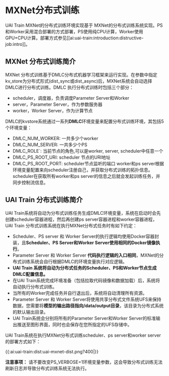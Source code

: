 

# MXNet分布式训练
UAI Train MXNet的分布式训练环境实现基于 MXNet的分布式训练系统实现。PS和Worker采用混合部署的方式部署，PS使用纯CPU计算，Worker使用GPU+CPU计算。部署方式参见[[ai:uai-train:introduction:distructive-job:intro]]。

## MXNet 分布式训练简介
MXNet 分布式训练基于DMLC分布式机器学习框架来运行实现。在参数中指定kv_store为分布式形式(dist_sync或dist_async)后，MXNet系统会自动选择DMLC进行分布式训练。DMLC 执行分布式训练时包括三个部分：

  * scheduler，调度器，负责调度Parameter Server和Worker
  * server，Parameter Server，作为参数服务器
  * worker，Worker Server，作为计算节点

DMLC的kvstore系统通过一系列**DMLC**环境变量来配置分布式训练环境，其包括5个环境变量：
  * DMLC\_NUM\_WORKER: 一共多少个worker
  * DMLC\_NUM\_SERVER: 一共多少个PS
  * DMLC\_ROLE`: 当前节点的角色,可以是worker, server, scheduler中任意一个
  * DMLC\_PS\_ROOT\_URI: scheduler 节点的URI地址
  * DMLC\_PS\_ROOT\_PORT: scheduler节点监听的端口
worker和ps server根据环境变量配置来向scheduler注册自己，并获取分布式训练的拓扑信息。scheduler在获取所有worker和ps server的信息之后就会发起训练任务，并同步控制流信息。

## UAI Train 分布式训练简介
UAI Train系统将自动为分布式训练任务生成DMLC环境变量，系统在启动时会先创建scheduler容器进程，然后再创建ps server容器进程和worker容器进程，UAI Train 分布式训练系统在执行MXNet分布式任务时有如下约定：

  * Scheduler、PS server 和 Worker Server的执行逻辑均使用Docker容器封装，且**Scheduler、PS Server和Worker Server使用相同的Docker镜像执行**。
  * Parameter Server 和 Worker Server **代码执行逻辑的入口相同**，MXNet的分布式训练系统会自行根据DMLC的环境变量执行对应逻辑。
  * **UAI Train 系统将自动为分布式任务的Scheduler、PS和Worker节点生成DMLC配置信息。**
  * 在UAI Train系统完成环境准备（包括拉取代码镜像和数据加载）后，系统将自动执行分布式训练。
  * 当所有的Worker完成任务并自行退出后，系统将自动清理所有资源。
  * Parameter Server 和 Worker Server将使用共享分布式文件系统UFS来保持数据，您需要将**模型的输出路径指向/data/output目录**，该目录为分布式系统的默认输出目录。
  * UAI Train系统会分别将所有的Parameter Server和Worker Server的标准输出推送至图形界面，同时也会保存在您所指定的UFS存储中。

UAI Train系统在执行MXNet分布式训练scheduler、ps server和worker server的部署方式如下：

{{:ai:uai-train:dist:uai-mxnet-dist.png?400|}}

**注意事项：**
请不要改变PS_VERBOSE=1环境变量参数，这会导致分布式训练无法刷新日志并导致分布式训练系统无法执行。


